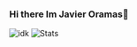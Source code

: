 ### Hi there Im Javier Oramas👋

<!--
**JavierOramas/JavierOramas** is a ✨ _special_ ✨ repository because its `README.md` (this file) appears on your GitHub profile.

Here are some ideas to get you started:

- 🔭 I’m currently working on ...
- 🌱 I’m currently learning ...
- 👯 I’m looking to collaborate on ...
- 🤔 I’m looking for help with ...
- 💬 Ask me about ...
- 📫 How to reach me: ...
- 😄 Pronouns: ...
- ⚡ Fun fact: ...
-->
![idk](https://cr-ss-service.azurewebsites.net/api/ScreenShot?widget=summary&username=javieroramas)
![Stats](https://cr-skills-chart-widget.azurewebsites.net/api/api?username=javieroramas)
